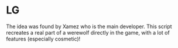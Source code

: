 # LG
The idea was found by Xamez who is the main developer.
This script recreates a real part of a werewolf directly in the game, with a lot of features (especially cosmetic)!

